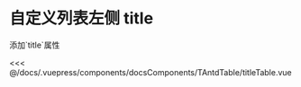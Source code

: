 # 自定义列表左侧 title

<common-code-format>
  <docsComponents-TAntdTable-titleTable slot="source"></docsComponents-TAntdTable-titleTable>
    添加`title`属性

<<< @/docs/.vuepress/components/docsComponents/TAntdTable/titleTable.vue
</common-code-format>